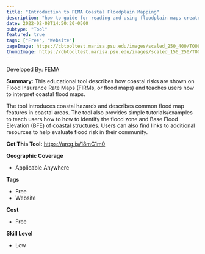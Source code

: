 ```yaml
---
title: "Introduction to FEMA Coastal Floodplain Mapping"
description: "how to guide for reading and using floodplain maps created by FEMA > Flood Insurance Rate Maps (FIRMs) & Flood Insurance Study (FIS)"
date: 2022-02-08T14:50:20-0500
pubtype: "Tool"
featured: true
tags: ["Free", "Website"]
pageImage: https://cbtooltest.marisa.psu.edu/images/scaled_250_400/TOOLID_12.0_ScreenCapture-1.png
thumbImage: https://cbtooltest.marisa.psu.edu/images/scaled_156_250/TOOLID_12.0_ScreenCapture-1.png
---
```

Developed By: FEMA

**Summary:** This educational tool describes how coastal risks are shown on Flood Insurance Rate Maps (FIRMs, or flood maps) and teaches users how to interpret coastal flood maps. 

The tool introduces coastal hazards and describes common flood map features in coastal areas. The tool also provides simple tutorials/examples to teach users how to how to identify the flood zone and Base Flood Elevation (BFE) of coastal structures. Users can also find links to additional resources to help evaluate flood risk in their community. 

__**Get This Tool:**__ https://arcg.is/18mC1m0

__**Geographic Coverage**__
- Applicable Anywhere

__**Tags**__
-  Free
-  Website

__**Cost**__
- Free

__**Skill Level**__
- Low

